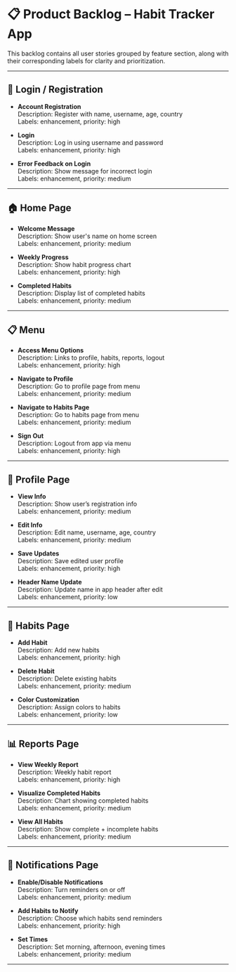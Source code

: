 # 📋 Product Backlog – Habit Tracker App

This backlog contains all user stories grouped by feature section, along with their corresponding labels for clarity and prioritization.

---

## 🔐 Login / Registration

- **Account Registration**  
  Description: Register with name, username, age, country  
  Labels: enhancement, priority: high

- **Login**  
  Description: Log in using username and password  
  Labels: enhancement, priority: high

- **Error Feedback on Login**  
  Description: Show message for incorrect login  
  Labels: enhancement, priority: medium

---

## 🏠 Home Page

- **Welcome Message**  
  Description: Show user's name on home screen  
  Labels: enhancement, priority: medium

- **Weekly Progress**  
  Description: Show habit progress chart  
  Labels: enhancement, priority: high

- **Completed Habits**  
  Description: Display list of completed habits  
  Labels: enhancement, priority: medium

---

## 📋 Menu

- **Access Menu Options**  
  Description: Links to profile, habits, reports, logout  
  Labels: enhancement, priority: high

- **Navigate to Profile**  
  Description: Go to profile page from menu  
  Labels: enhancement, priority: medium

- **Navigate to Habits Page**  
  Description: Go to habits page from menu  
  Labels: enhancement, priority: medium

- **Sign Out**  
  Description: Logout from app via menu  
  Labels: enhancement, priority: high

---

## 👤 Profile Page

- **View Info**  
  Description: Show user’s registration info  
  Labels: enhancement, priority: medium

- **Edit Info**  
  Description: Edit name, username, age, country  
  Labels: enhancement, priority: medium

- **Save Updates**  
  Description: Save edited user profile  
  Labels: enhancement, priority: high

- **Header Name Update**  
  Description: Update name in app header after edit  
  Labels: enhancement, priority: low

---

## 🔄 Habits Page

- **Add Habit**  
  Description: Add new habits  
  Labels: enhancement, priority: high

- **Delete Habit**  
  Description: Delete existing habits  
  Labels: enhancement, priority: medium

- **Color Customization**  
  Description: Assign colors to habits  
  Labels: enhancement, priority: low

---

## 📊 Reports Page

- **View Weekly Report**  
  Description: Weekly habit report  
  Labels: enhancement, priority: high

- **Visualize Completed Habits**  
  Description: Chart showing completed habits  
  Labels: enhancement, priority: medium

- **View All Habits**  
  Description: Show complete + incomplete habits  
  Labels: enhancement, priority: medium

---

## 🔔 Notifications Page

- **Enable/Disable Notifications**  
  Description: Turn reminders on or off  
  Labels: enhancement, priority: medium

- **Add Habits to Notify**  
  Description: Choose which habits send reminders  
  Labels: enhancement, priority: high

- **Set Times**  
  Description: Set morning, afternoon, evening times  
  Labels: enhancement, priority: medium

---
